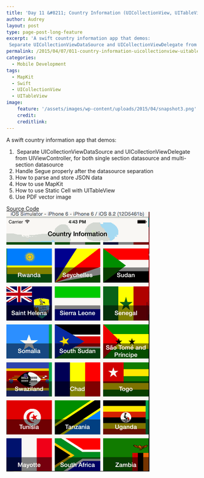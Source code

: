 ```yaml
---
title: 'Day 11 &#8211; Country Information (UICollectionView, UITableView and MapKit)'
author: Audrey
layout: post
type: page-post-long-feature
excerpt: 'A swift country information app that demos:
 Separate UICollectionViewDataSource and UICollectionViewDelegate from UIViewController, for both single section datasource and multi-section datasource  -Handle Segue properly after the datasource separation  -How to parse and store JSON data - How to use MapKit - How to use - Static Cell with UITableView - Use PDF vector image'
permalink: /2015/04/07/011-country-information-uicollectionview-uitableview-and-mapkit/
categories:
  - Mobile Development
tags:
  - MapKit
  - Swift
  - UICollectionView
  - UITableView
image:
    feature: '/assets/images/wp-content/uploads/2015/04/snapshot3.png'
    credit: 
    creditlink: 
---
```

<div>
  A swift country information app that demos:
</div>

  1.  Separate UICollectionViewDataSource and UICollectionViewDelegate from UIViewController, for both single section datasource and multi-section datasource
  2. Handle Segue properly after the datasource separation
  3. How to parse and store JSON data
  4. How to use MapKit
  5. How to use Static Cell with UITableView
  6. Use PDF vector image

<div>
  <a href="https://github.com/vidaaudrey/011-Country-Information">Source Code</a>
</div>

<div>
  <a href="/assets/images/wp-content/uploads/2015/04/snapshot1.gif"><img class=" size-full wp-image-760 aligncenter" src="/assets/images/wp-content/uploads/2015/04/snapshot1.gif" alt="snapshot" width="377" height="684" /></a> <a href="/assets/images/wp-content/uploads/2015/04/snapshot12.png"><br /> </a>
</div>